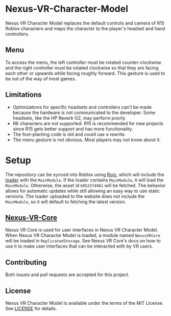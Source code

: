 # Nexus-VR-Character-Model
Nexus VR Character Model replaces the default
controls and camera of R15 Roblox characters
and maps the character to the player's headset
and hand controllers.

## Menu
To access the menu, the left controller must be
rotated counter-clockwise and the right controller
must be rotated clockwise so that they are facing
each other or upwards while facing roughly forward.
This gesture is used to be out of the way of most
games.

## Limitations
* Optimizations for specific headsets and controllers
  can't be made because the hardware is not communicated
  to the developer. Some headsets, like the HP Reverb G2,
  may perform poorly.
* R6 characters are not supported. R15 is recommended
  for new projects since R15 gets better support and
  has more functionality.
* The foot-planting code is old and could use a rewrite.
* The menu gesture is not obvious. Most players may
  not know about it.

# Setup
The repository can be synced into Roblox using
[Rojo](https://github.com/rojo-rbx/rojo), which
will include the [loader](NexusVRCharacterModelLoader.server.lua)
with the `MainModule`. If the loader contains
`MainModule`, it will load the `MainModule`.
Otherwise, the asset id `6052374981` will be
fetched. The behavior allows for automatic
updates while still allowing an easy way to use
static versions. The loader uploaded to the
website does not include the `MainModule`, so
it will default to fetching the latest version.

## [Nexus-VR-Core](https://github.com/thenexusAvenger/nexus-vr-core)
Nexus VR Core is used for user interfaces
in Nexus VR Character Model. When Nexus VR
Character Model is loaded, a module named
`NexusVRCore` will be loaded in `ReplicatedStorage`.
See Nexus VR Core's docs on how to use it
to make user interfaces that can be interacted
with by VR users.

## Contributing
Both issues and pull requests are accepted for this project.

## License
Nexus VR Character Model is available under the terms of the MIT 
License. See [LICENSE](LICENSE) for details.